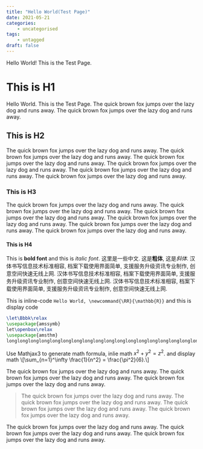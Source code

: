 ```yaml
---
title: "Hello World(Test Page)"
date: 2021-05-21
categories:
    - uncategorised
tags:
    - untagged
draft: false
---
```


Hello World! This is the Test Page.

# This is H1

Hello World. This is the Test Page.
The quick brown fox jumps over the lazy dog and runs away.
The quick brown fox jumps over the lazy dog and runs away.

## This is H2

The quick brown fox jumps over the lazy dog and runs away.
The quick brown fox jumps over the lazy dog and runs away.
The quick brown fox jumps over the lazy dog and runs away.
The quick brown fox jumps over the lazy dog and runs away.
The quick brown fox jumps over the lazy dog and runs away.
The quick brown fox jumps over the lazy dog and runs away.

### This is H3

The quick brown fox jumps over the lazy dog and runs away.
The quick brown fox jumps over the lazy dog and runs away.
The quick brown fox jumps over the lazy dog and runs away.
The quick brown fox jumps over the lazy dog and runs away.
The quick brown fox jumps over the lazy dog and runs away.
The quick brown fox jumps over the lazy dog and runs away.

#### This is H4

This is **bold font** and this is *italic font*.
这里是一些中文. 这是**粗体**, 这是*斜体*.
汉体书写信息技术标准相容,
档案下载使用界面简单,
支援服务升级资讯专业制作,
创意空间快速无线上网.
汉体书写信息技术标准相容,
档案下载使用界面简单,
支援服务升级资讯专业制作,
创意空间快速无线上网.
汉体书写信息技术标准相容,
档案下载使用界面简单,
支援服务升级资讯专业制作,
创意空间快速无线上网.

This is inline-code `Hello World, \newcommand{\RR}{\mathbb{R}}`
and this is display code
```tex
\let\Bbbk\relax
\usepackage{amssymb}
let\openbox\relax
\usepackage{amsthm}
longlonglonglonglonglonglonglonglonglonglonglonglonglonglonglonglonglonglonglonglonglonglonglonglong
```

Use Mathjax3 to generate math formula, inlie math $x^2 + y^2 = z^2$.
and display math
\\[\sum_{n=1}^\infty \frac{1}{n^2} = \frac{\pi^2}{6}.\\]

The quick brown fox jumps over the lazy dog and runs away.
The quick brown fox jumps over the lazy dog and runs away.
The quick brown fox jumps over the lazy dog and runs away.

> The quick brown fox jumps over the lazy dog and runs away.
> The quick brown fox jumps over the lazy dog and runs away.
> The quick brown fox jumps over the lazy dog and runs away.
> The quick brown fox jumps over the lazy dog and runs away.




The quick brown fox jumps over the lazy dog and runs away.
The quick brown fox jumps over the lazy dog and runs away.
The quick brown fox jumps over the lazy dog and runs away.

